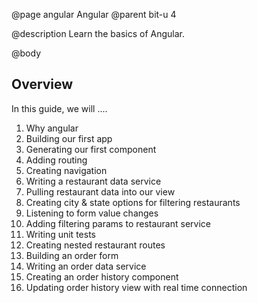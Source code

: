 @page angular Angular
@parent bit-u 4

@description Learn the basics of Angular.

@body


## Overview

In this guide, we will ....

1. Why angular
2. Building our first app
3. Generating our first component
4. Adding routing
5. Creating navigation
6. Writing a restaurant data service
7. Pulling restaurant data into our view
8. Creating city & state options for filtering restaurants
9. Listening to form value changes
10. Adding filtering params to restaurant service
11. Writing unit tests
12. Creating nested restaurant routes
13. Building an order form
14. Writing an order data service
15. Creating an order history component
16. Updating order history view with real time connection


